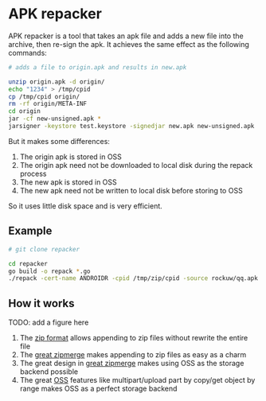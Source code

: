 APK repacker
=======

APK repacker is a tool that takes an apk file and adds a new file into the archive, then re-sign the apk. It achieves the same effect as the following commands:

```bash
# adds a file to origin.apk and results in new.apk

unzip origin.apk -d origin/
echo "1234" > /tmp/cpid
cp /tmp/cpid origin/
rm -rf origin/META-INF
cd origin
jar -cf new-unsigned.apk *
jarsigner -keystore test.keystore -signedjar new.apk new-unsigned.apk 'test'
```

But it makes some differences:

1. The origin apk is stored in OSS
2. The origin apk need not be downloaded to local disk during the repack process
3. The new apk is stored in OSS
4. The new apk need not be written to local disk before storing to OSS

So it uses little disk space and is very efficient.

## Example

```bash
# git clone repacker

cd repacker
go build -o repack *.go
./repack -cert-name ANDROIDR -cpid /tmp/zip/cpid -source rockuw/qq.apk -dest rockuw/qq2.apk -oss-ep http://oss-cn-hangzhou.aliyuncs.com -oss-id akid -oss-key aksecret -priv-pem /tmp/zip/test.pem -work-dir /tmp/zip
```

## How it works

TODO: add a figure here

1. The [zip format][zip-format] allows appending to zip files without rewrite the entire file
2. The [great zipmerge][zip-merge] makes appending to zip files as easy as a charm
3. The great design in [great zipmerge][zip-merge] makes using OSS as the storage backend possible
4. The great [OSS][oss] features like multipart/upload part by copy/get object by range makes OSS as a perfect storage backend

[zip-format]: https://en.wikipedia.org/wiki/Zip_(file_format)
[zip-merge]: https://github.com/rsc/zipmerge
[oss]: https://www.aliyun.com/product/oss

